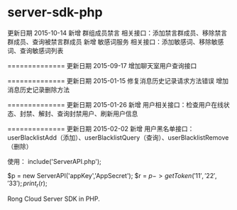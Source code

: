 server-sdk-php
==============
更新日期    2015-10-14
新增 群组成员禁言 相关接口：添加禁言群成员、移除禁言群成员、查询被禁言群成员
新增 敏感词服务 相关接口：添加敏感词、移除敏感词、查询敏感词列表


==============
更新日期 2015-09-17
增加聊天室用户查询接口

==============
更新日期 2015-01-15
修复消息历史记录请求方法错误
增加消息历史记录删除方法

==============
更新日期    2015-01-26
新增 用户相关接口：检查用户在线状态、封禁、解封、查询封禁用户、刷新用户信息


==============
更新日期    2015-02-02
新增 用户黑名单接口：userBlacklistAdd（添加）、userBlacklistQuery（查询）、userBlacklistRemove（删除）


使用：
include('ServerAPI.php');

$p = new ServerAPI('appKey','AppSecret');
$r = $p->getToken('11','22','33');
print_r($r);

Rong Cloud Server SDK in PHP.

